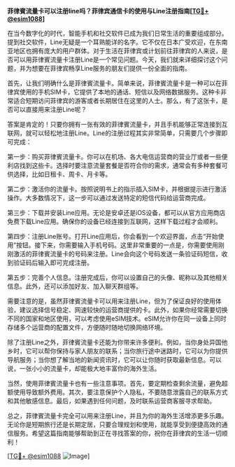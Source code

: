 **菲律賓流量卡可以注册line吗？菲律宾通信卡的使用与Line注册指南[[TG💪+ @esim1088](https://t.me/s/esim1088)]**

在当今数字化的时代，智能手机和社交软件已成为我们日常生活的重要组成部分。提到社交软件，Line无疑是一个耳熟能详的名字。它不仅在日本广受欢迎，在东南亚地区也拥有庞大的用户群体。对于生活在菲律宾或计划前往菲律宾的人来说，是否可以用菲律賓流量卡注册Line是一个常见问题。今天，我们就来详细探讨这个问题，并为想要在菲律宾畅享Line服务的朋友们提供一份全面的指南。

首先，让我们明确什么是菲律賓流量卡。简单来说，菲律賓流量卡是一种可以在菲律宾使用的手机SIM卡，它提供了本地的通话、短信以及网络数据服务。这种卡非常适合短期访问菲律宾的游客或者长期居住在这里的人士。那么，有了这张卡，是否可以直接用来注册Line呢？

答案是肯定的！只要你拥有一张有效的菲律賓流量卡，并且手机能够正常连接到互联网，就可以轻松地注册Line。Line的注册过程其实非常简单，只需要几个步骤即可完成：

第一步：购买菲律賓流量卡。你可以在机场、各大电信运营商的营业厅或者一些便利店找到这些卡。选择时要注意流量套餐是否符合你的需求，通常会有多种套餐可供选择，比如日租卡、周卡、月卡等。

第二步：激活你的流量卡。按照说明书上的指示插入SIM卡，并根据提示进行激活操作。大多数情况下，这一步可以通过发送特定的短信代码给运营商完成。

第三步：下载并安装Line应用。无论是安卓还是iOS设备，都可以从官方应用商店免费下载Line应用。确保你的设备已经连接到互联网，这样下载过程才会顺利。

第四步：注册Line账号。打开Line应用后，你会看到一个欢迎界面，点击“开始使用”按钮。接下来，你需要输入手机号码。这里非常重要的一点是，你需要使用刚刚激活的菲律賓流量卡的号码来注册。Line会向这个号码发送一条验证码短信，收到验证码后输入即可完成注册。

第五步：完善个人信息。注册完成后，你可以设置自己的头像、昵称以及其他相关信息。此外，还可以添加好友、加入聊天群组等。

需要注意的是，虽然菲律賓流量卡可以用来注册Line，但为了保证良好的使用体验，建议选择信号稳定、网速较快的运营商提供的卡。此外，如果你经常需要切换不同的国家和地区使用，可以考虑使用eSIM技术。eSIM允许你在同一设备上同时存储多个运营商的配置文件，方便随时随地切换网络环境。

除了注册Line之外，菲律賓流量卡还能为你带来许多便利。例如，当你身处异国他乡时，它可以帮你保持与家人朋友的联系；当你旅行途中迷路时，它可以为你提供导航服务；当你想了解当地的新闻资讯时，它可以让你随时获取最新信息。可以说，一张小小的流量卡，却能极大地丰富你的海外生活。

当然，使用菲律賓流量卡也有一些注意事项。首先，要定期检查剩余流量，避免超额使用导致额外费用。其次，要注意保护个人隐私，不要随意泄露自己的联系方式和其他敏感信息。最后，如果遇到任何问题，及时联系运营商客服寻求帮助。

总之，菲律賓流量卡完全可以用来注册Line，并且为你的海外生活增添更多乐趣。无论你是短期旅行还是长期定居，只要合理规划和使用，就能享受到便捷高效的通信服务。希望这篇指南能够帮助到正在寻找答案的你，祝你在菲律宾的生活一切顺利！

[[TG💪+ @esim1088](https://t.me/s/esim1088) ![Image](https://i.postimg.cc/4NQfJmqS/Snipaste-2025-05-13-00-14-12.png)]